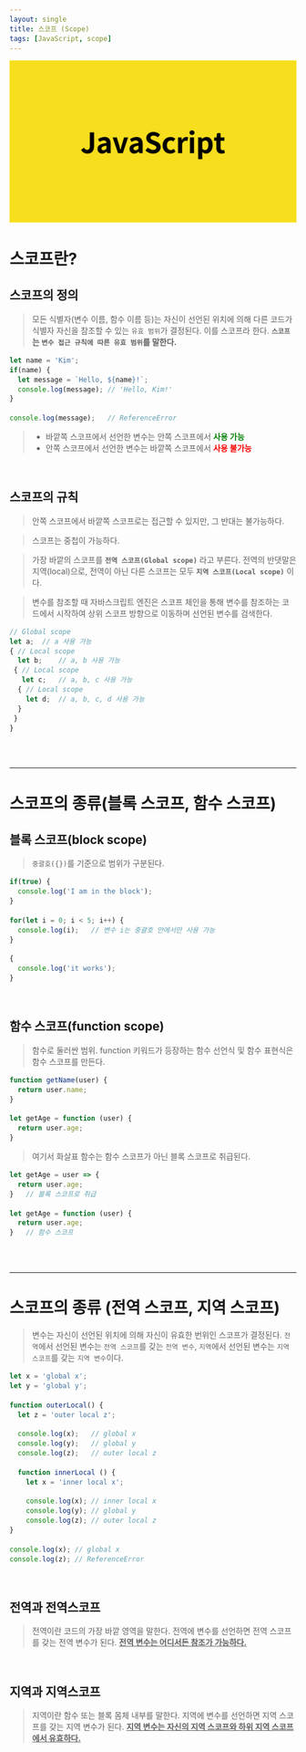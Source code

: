 ```yaml
---
layout: single
title: 스코프 (Scope)
tags: [JavaScript, scope]
---
```


<img src='../images/js-thumbnail.png'>

# 스코프란?

## 스코프의 정의
>모든 식별자(변수 이름, 함수 이름 등)는 자신이 선언된 위치에 의해 다른 코드가 식별자 자신을 참조할 수 있는 `유효 범위`가 결정된다. 이를 스코프라 한다.
>**`스코프`는 `변수 접근 규칙에 따른 유효 범위`를 말한다.**

```javascript
let name = 'Kim';
if(name) {
  let message = `Hello, ${name}!`;
  console.log(message);	// 'Hello, Kim!'
}

console.log(message);	// ReferenceError
```

> - 바깥쪽 스코프에서 선언한 변수는 안쪽 스코프에서 **<span style='color:green'>사용 가능</span>**
> - 안쪽 스코프에서 선언한 변수는 바깥쪽 스코프에서 **<span style = 'color:red'>사용 불가능</span>**

<br/>

## 스코프의 규칙
>안쪽 스코프에서 바깥쪽 스코프로는 접근할 수 있지만, 그 반대는 불가능하다.

>스코프는 중첩이 가능하다.

>가장 바깥의 스코프를 **`전역 스코프(Global scope)`** 라고 부른다. 전역의 반댓말은 지역(local)으로, 전역이 아닌 다른 스코프는 모두 **`지역 스코프(Local scope)`** 이다.

>변수를 참조할 때 자바스크립트 엔진은 스코프 체인을 통해 변수를 참조하는 코드에서 시작하여 상위 스코프 방향으로 이동하며 선언된 변수를 검색한다.

```javascript
// Global scope
let a;	// a 사용 가능
{ // Local scope
  let b;	// a, b 사용 가능
 { // Local scope
   let c;	// a, b, c 사용 가능
  { // Local scope
    let d;	// a, b, c, d 사용 가능
  }
 }
}
```

<br/><br/><hr/>

# 스코프의 종류(블록 스코프, 함수 스코프)
## 블록 스코프(block scope)
>`중괄호({})`를 기준으로 범위가 구분된다.

```javascript
if(true) {
  console.log('I am in the block');
}

for(let i = 0; i < 5; i++) {
  console.log(i); 	// 변수 i는 중괄호 안에서만 사용 가능
}

{
  console.log('it works');
}
```

<br/>

## 함수 스코프(function scope)
> 함수로 둘러싼 범위.
> function 키워드가 등장하는 함수 선언식 및 함수 표현식은 함수 스코프를 만든다.

```javascript
function getName(user) {
  return user.name;
}

let getAge = function (user) {
  return user.age;
}
```

>여기서 화살표 함수는 함수 스코프가 아닌 블록 스코프로 취급된다.

```javascript
let getAge = user => {
  return user.age;
}	// 블록 스코프로 취급

let getAge = function (user) {
  return user.age;
}	// 함수 스코프
```

<br/><br/><hr/>

# 스코프의 종류 (전역 스코프, 지역 스코프)
>변수는 자신이 선언된 위치에 의해 자신이 유효한 번위인 스코프가 결정된다.
>`전역`에서 선언된 변수는 `전역 스코프`를 갖는 `전역 변수`, `지역`에서 선언된 변수는 `지역 스코프`를 갖는 `지역 변수`이다.

```javascript
let x = 'global x';
let y = 'global y';

function outerLocal() {
  let z = 'outer local z';
  
  console.log(x);	// global x
  console.log(y);	// global y
  console.log(z);	// outer local z
  
  function innerLocal () {
    let x = 'inner local x';
    
    console.log(x);	// inner local x
    console.log(y);	// global y
    console.log(z);	// outer local z
}

console.log(x); // global x
console.log(z); // ReferenceError
```

<br/>

## 전역과 전역스코프
>전역이란 코드의 가장 바깥 영역을 말한다. 전역에 변수를 선언하면 전역 스코프를 갖는 전역 변수가 된다.
>**<span style='text-decoration:underline'>전역 변수는 어디서든 참조가 가능하다.</span>**

<br/>

## 지역과 지역스코프
>지역이란 함수 또는 블록 몸체 내부를 말한다. 지역에 변수를 선언하면 지역 스코프를 갖는 지역 변수가 된다.
>**<span style='text-decoration:underline'>지역 변수는 자신의 지역 스코프와 하위 지역 스코프에서 유효하다.</span>**